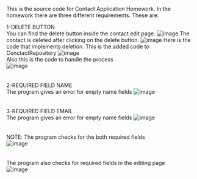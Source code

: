 This is the source code for Contact Application Homework. In the homework there are three different requirements. These are:<br/>

1-DELETE BUTTON <br/>
You can find the delete button inside the contact edit page.
![image](https://github.com/u-2020100102/ContactApplication/assets/150604726/ba5cf7bd-696e-427a-a245-ae74e4b06edb)
The contact is deleted after clicking on the delete button.
![image](https://github.com/u-2020100102/ContactApplication/assets/150604726/7a3ffdea-1bb9-4359-a867-13a61fe0213e)
Here is the code that implements deletion.
This is the added code to ConctactRepository
![image](https://github.com/u-2020100102/ContactApplication/assets/150604726/efed128b-4214-4a7d-86c5-ae686ff6e566) <br/>
Also this is the code to handle the process <br/>
![image](https://github.com/u-2020100102/ContactApplication/assets/150604726/7d22244c-5124-41a1-aa44-01a83d9ab31e)
<br/>
<br/>
<br/>
2-REQUIRED FIELD NAME <br/>
The program gives an error for empty name fields
![image](https://github.com/u-2020100102/ContactApplication/assets/150604726/b6c08309-bb63-4935-99e8-d5e5389f0926) <br/>
<br/>
<br/>
3-REQUIRED FIELD EMAIL <br/>
The program gives an error for empty name fields
![image](https://github.com/u-2020100102/ContactApplication/assets/150604726/1bc9fe0d-181c-441e-9b99-1c6650b69118)<br/>
<br/>
<br/>
NOTE: The program checks for the both required fields<br/>
![image](https://github.com/u-2020100102/ContactApplication/assets/150604726/526c1735-13f7-48d3-bd5d-fcfd0acec4f8)<br/>
<br/>
<br/>
The program also checks for required fields in the editing page<br/>
![image](https://github.com/u-2020100102/ContactApplication/assets/150604726/a2c25e98-e2c1-4ced-9164-4733c3ebee80)
